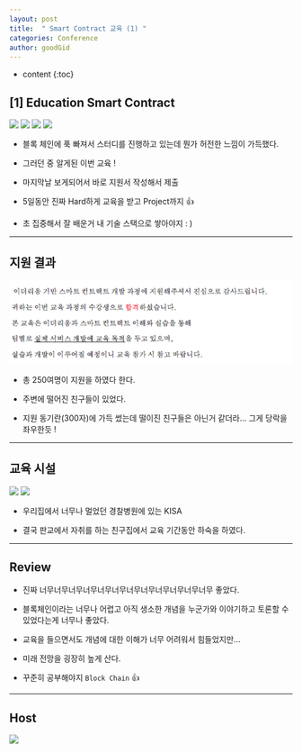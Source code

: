 ```yaml
---
layout: post
title:  " Smart Contract 교육 (1) "
categories: Conference
author: goodGid
---
```

* content
{:toc}


## [1] Education Smart Contract


![](/assets/img/conference/edu_smartcontract_1_1.png)
![](/assets/img/conference/edu_smartcontract_1_2.png)
![](/assets/img/conference/edu_smartcontract_1_3.png)
![](/assets/img/conference/edu_smartcontract_1_4.png)




* 블록 체인에 푹 빠져서 스터디를 진행하고 있는데 뭔가 허전한 느낌이 가득했다.

* 그러던 중 알게된 이번 교육 !

* 마지막날 보게되어서 바로 지원서 작성해서 제출

* 5일동안 진짜 Hard하게 교육을 받고 Project까지 :+1:

* 초 집중해서 잘 배운거 내 기술 스택으로 쌓아야지 : ) 

---

## 지원 결과


![](/assets/img/conference/edu_smartcontract_1_6.png)



* 총 250여명이 지원을 하였다 한다.

* 주변에 떨어진 친구들이 있었다.

* 지원 동기란(300자)에 가득 썼는데 떨이진 친구들은 아닌거 같더라... 그게 당락을 좌우한듯 !


---

## 교육 시설


![](/assets/img/conference/edu_smartcontract_1_7.png)
![](/assets/img/conference/edu_smartcontract_1_8.png)




* 우리집에서 너무나 멀었던 경찰병원에 있는 KISA

* 결국 판교에서 자취를 하는 친구집에서 교육 기간동안 하숙을 하였다.

---

## Review

* 진짜 너무너무너무너무너무너무너무너무너무너무너무너무 좋았다.

* 블록체인이라는 너무나 어렵고 아직 생소한 개념을 누군가와 이야기하고 토론할 수 있었다는게 너무나 좋았다.

* 교육을 들으면서도 개념에 대한 이해가 너무 어려워서 힘들었지만...

* 미래 전망을 굉장히 높게 산다.

* 꾸준히 공부해야지 `Block Chain` :+1:

---

## Host


![](/assets/img/conference/edu_smartcontract_1_5.png)


